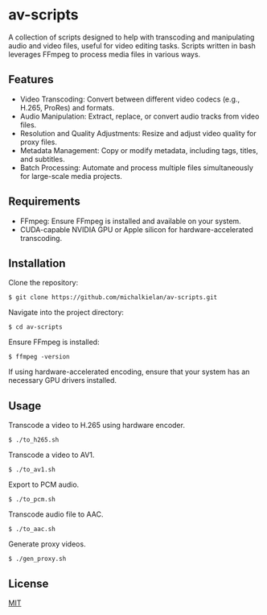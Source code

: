# av-scripts
A collection of scripts designed to help with transcoding and manipulating audio and video files, useful for video editing tasks. Scripts written in bash leverages FFmpeg to process media files in various ways.

## Features
* Video Transcoding: Convert between different video codecs (e.g., H.265, ProRes) and formats.
* Audio Manipulation: Extract, replace, or convert audio tracks from video files.
* Resolution and Quality Adjustments: Resize and adjust video quality for proxy files.
* Metadata Management: Copy or modify metadata, including tags, titles, and subtitles.
* Batch Processing: Automate and process multiple files simultaneously for large-scale media projects.

## Requirements
* FFmpeg: Ensure FFmpeg is installed and available on your system.
* CUDA-capable NVIDIA GPU or Apple silicon for hardware-accelerated transcoding.

## Installation
Clone the repository:

`$ git clone https://github.com/michalkielan/av-scripts.git`

Navigate into the project directory:

`$ cd av-scripts`

Ensure FFmpeg is installed:

`$ ffmpeg -version`

If using hardware-accelerated encoding, ensure that your system has an necessary GPU drivers installed.

## Usage
Transcode a video to H.265 using hardware encoder.

`$ ./to_h265.sh`

Transcode a video to AV1.

`$ ./to_av1.sh`

Export to PCM audio.

`$ ./to_pcm.sh`

Transcode audio file to AAC.

`$ ./to_aac.sh`

Generate proxy videos.

`$ ./gen_proxy.sh`


## License
[MIT](https://github.com/michalkielan/av-scripts/blob/master/LICENSE)
